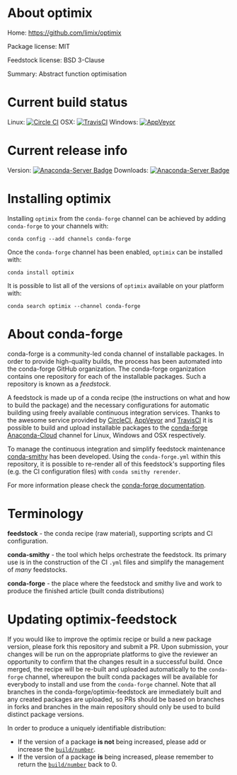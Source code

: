 About optimix
=============

Home: https://github.com/limix/optimix

Package license: MIT

Feedstock license: BSD 3-Clause

Summary: Abstract function optimisation



Current build status
====================

Linux: [![Circle CI](https://circleci.com/gh/conda-forge/optimix-feedstock.svg?style=shield)](https://circleci.com/gh/conda-forge/optimix-feedstock)
OSX: [![TravisCI](https://travis-ci.org/conda-forge/optimix-feedstock.svg?branch=master)](https://travis-ci.org/conda-forge/optimix-feedstock)
Windows: [![AppVeyor](https://ci.appveyor.com/api/projects/status/github/conda-forge/optimix-feedstock?svg=True)](https://ci.appveyor.com/project/conda-forge/optimix-feedstock/branch/master)

Current release info
====================
Version: [![Anaconda-Server Badge](https://anaconda.org/conda-forge/optimix/badges/version.svg)](https://anaconda.org/conda-forge/optimix)
Downloads: [![Anaconda-Server Badge](https://anaconda.org/conda-forge/optimix/badges/downloads.svg)](https://anaconda.org/conda-forge/optimix)

Installing optimix
==================

Installing `optimix` from the `conda-forge` channel can be achieved by adding `conda-forge` to your channels with:

```
conda config --add channels conda-forge
```

Once the `conda-forge` channel has been enabled, `optimix` can be installed with:

```
conda install optimix
```

It is possible to list all of the versions of `optimix` available on your platform with:

```
conda search optimix --channel conda-forge
```


About conda-forge
=================

conda-forge is a community-led conda channel of installable packages.
In order to provide high-quality builds, the process has been automated into the
conda-forge GitHub organization. The conda-forge organization contains one repository
for each of the installable packages. Such a repository is known as a *feedstock*.

A feedstock is made up of a conda recipe (the instructions on what and how to build
the package) and the necessary configurations for automatic building using freely
available continuous integration services. Thanks to the awesome service provided by
[CircleCI](https://circleci.com/), [AppVeyor](http://www.appveyor.com/)
and [TravisCI](https://travis-ci.org/) it is possible to build and upload installable
packages to the [conda-forge](https://anaconda.org/conda-forge)
[Anaconda-Cloud](http://docs.anaconda.org/) channel for Linux, Windows and OSX respectively.

To manage the continuous integration and simplify feedstock maintenance
[conda-smithy](http://github.com/conda-forge/conda-smithy) has been developed.
Using the ``conda-forge.yml`` within this repository, it is possible to re-render all of
this feedstock's supporting files (e.g. the CI configuration files) with ``conda smithy rerender``.

For more information please check the [conda-forge documentation](https://conda-forge.org/docs/).

Terminology
===========

**feedstock** - the conda recipe (raw material), supporting scripts and CI configuration.

**conda-smithy** - the tool which helps orchestrate the feedstock.
                   Its primary use is in the construction of the CI ``.yml`` files
                   and simplify the management of *many* feedstocks.

**conda-forge** - the place where the feedstock and smithy live and work to
                  produce the finished article (built conda distributions)


Updating optimix-feedstock
==========================

If you would like to improve the optimix recipe or build a new
package version, please fork this repository and submit a PR. Upon submission,
your changes will be run on the appropriate platforms to give the reviewer an
opportunity to confirm that the changes result in a successful build. Once
merged, the recipe will be re-built and uploaded automatically to the
`conda-forge` channel, whereupon the built conda packages will be available for
everybody to install and use from the `conda-forge` channel.
Note that all branches in the conda-forge/optimix-feedstock are
immediately built and any created packages are uploaded, so PRs should be based
on branches in forks and branches in the main repository should only be used to
build distinct package versions.

In order to produce a uniquely identifiable distribution:
 * If the version of a package **is not** being increased, please add or increase
   the [``build/number``](http://conda.pydata.org/docs/building/meta-yaml.html#build-number-and-string).
 * If the version of a package **is** being increased, please remember to return
   the [``build/number``](http://conda.pydata.org/docs/building/meta-yaml.html#build-number-and-string)
   back to 0.